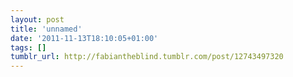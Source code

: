 ```yaml
---
layout: post
title: 'unnamed'
date: '2011-11-13T18:10:05+01:00'
tags: []
tumblr_url: http://fabiantheblind.tumblr.com/post/12743497320
---
```

